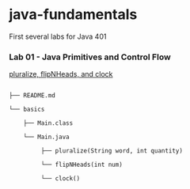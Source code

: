 # java-fundamentals
First several labs for Java 401

### Lab 01 - Java Primitives and Control Flow
[pluralize, flipNHeads, and clock](basic/)
```

├── README.md

└── basics

    ├── Main.class

    └── Main.java

         ├── pluralize(String word, int quantity)

         └── flipNHeads(int num)

         └── clock()

```